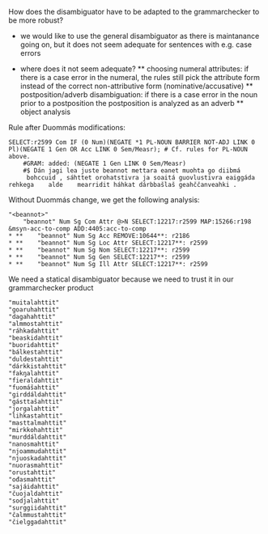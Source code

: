 



How does the disambiguator have to be adapted to the grammarchecker to be more robust?


* we would like to use the general disambiguator as there is maintanance going on, but it does not seem adequate for sentences with e.g. case errors


* where does it not seem adequate?
** choosing numeral attributes: if there is a case error in the numeral, the rules still pick the attribute form instead of the correct non-attributive form (nominative/accusative)
** postposition/adverb disambiguation: if there is a case error in the noun prior to a postposition the postposition is analyzed as an adverb
** object analysis






Rule after Duommás modifications:
```
SELECT:r2599 Com IF (0 Num)(NEGATE *1 PL-NOUN BARRIER NOT-ADJ LINK 0 Pl)(NEGATE 1 Gen OR Acc LINK 0 Sem/Measr); # Cf. rules for PL-NOUN above.
	#GRAM: added: (NEGATE 1 Gen LINK 0 Sem/Measr) 
	#$ Dán jagi lea juste beannot mettara eanet muohta go diibmá
	 bohccuid , sáhttet orohatstivra ja soaitá guovlustivra eaiggáda rehkega 	alde 	mearridit háhkat dárbbašlaš geahččanveahki . 
```


Without Duommás change, we get the following analysis:
```
"<beannot>"
	"beannot" Num Sg Com Attr @>N SELECT:12217:r2599 MAP:15266:r198 &msyn-acc-to-comp ADD:4405:acc-to-comp 
* **	"beannot" Num Sg Acc REMOVE:10644**: r2186 
* **	"beannot" Num Sg Loc Attr SELECT:12217**: r2599 
* **	"beannot" Num Sg Nom SELECT:12217**: r2599 
* **	"beannot" Num Sg Gen SELECT:12217**: r2599 
* **	"beannot" Num Sg Ill Attr SELECT:12217**: r2599 
```


We need a statical disambiguator because we need to trust it in our grammarchecker product 


```
"muitalahttit"
"goaruhahttit"
"dagahahttit"
"almmostahttit"
"ráhkadahttit"
"beaskidahttit"
"buoridahttit"
"bálkestahttit"
"duldestahttit"
"dárkkistahttit"
"fakŋalahttit"
"fieraldahttit"
"fuomášahttit"
"girddáldahttit"
"gásttašahttit"
"jorgalahttit"
"lihkastahttit"
"masttalmahttit"
"mirkkohahttit"
"murddáldahttit"
"nanosmahttit"
"njoammudahttit"
"njuoskadahttit"
"nuorasmahttit"
"orustahttit"
"ođasmahttit"
"sajáidahttit"
"čuojaldahttit"
"sodjalahttit"
"surggiidahttit"
"čalmmustahttit"
"čielggadahttit"
```


